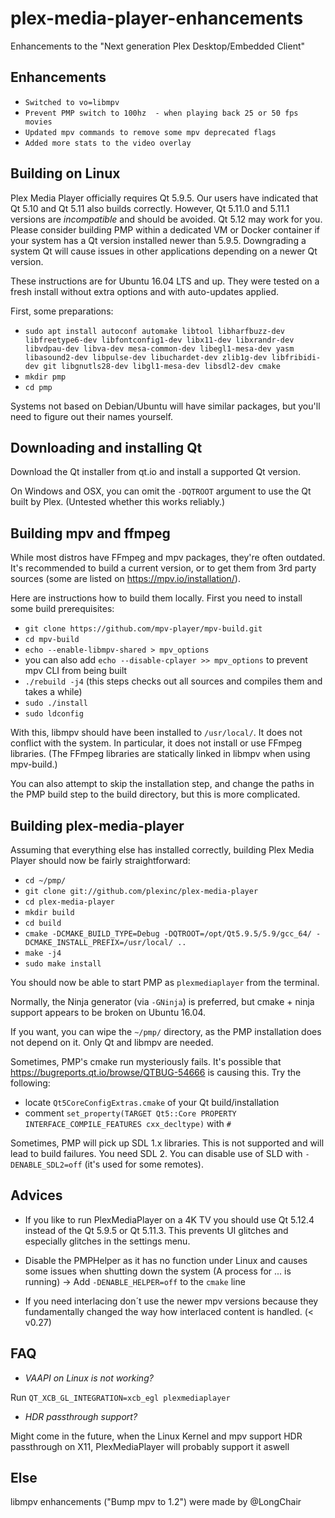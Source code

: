 # plex-media-player-enhancements
Enhancements to the "Next generation Plex Desktop/Embedded Client"

## Enhancements
* ``Switched to vo=libmpv``
* ``Prevent PMP switch to 100hz  - when playing back 25 or 50 fps movies``
* ``Updated mpv commands to remove some mpv deprecated flags``
* ``Added more stats to the video overlay``


## Building on Linux

Plex Media Player officially requires Qt 5.9.5. Our users have indicated that Qt 5.10 and Qt 5.11 also builds correctly. However, Qt 5.11.0 and 5.11.1 versions are _incompatible_ and should be avoided. Qt 5.12 may work for you. Please consider building PMP within a dedicated VM or Docker container if your system has a Qt version installed newer than 5.9.5. Downgrading a system Qt will cause issues in other applications depending on a newer Qt version.

These instructions are for Ubuntu 16.04 LTS and up. They were tested on a fresh install without extra options and with auto-updates applied.

First, some preparations:

* ``sudo apt install autoconf automake libtool libharfbuzz-dev libfreetype6-dev libfontconfig1-dev
    libx11-dev libxrandr-dev libvdpau-dev libva-dev mesa-common-dev libegl1-mesa-dev
    yasm libasound2-dev libpulse-dev libuchardet-dev zlib1g-dev libfribidi-dev git
    libgnutls28-dev libgl1-mesa-dev libsdl2-dev cmake``
* ``mkdir pmp``
* ``cd pmp``

Systems not based on Debian/Ubuntu will have similar packages, but you'll need to figure out their names yourself.

## Downloading and installing Qt

Download the Qt installer from qt.io and install a supported Qt version.

On Windows and OSX, you can omit the ``-DQTROOT`` argument to use the Qt built by Plex. (Untested whether this works reliably.)

## Building mpv and ffmpeg

While most distros have FFmpeg and mpv packages, they're often outdated. It's recommended to build a current version, or to get them from 3rd party sources (some are listed on https://mpv.io/installation/).

Here are instructions how to build them locally. First you need to install some build prerequisites:

* ``git clone https://github.com/mpv-player/mpv-build.git``
* ``cd mpv-build``
* ``echo --enable-libmpv-shared > mpv_options``
* you can also add ``echo --disable-cplayer >> mpv_options`` to prevent mpv CLI from being built
* ``./rebuild -j4`` (this steps checks out all sources and compiles them and takes a while)
* ``sudo ./install``
* ``sudo ldconfig``

With this, libmpv should have been installed to ``/usr/local/``. It does not conflict with the system. In particular, it does not install or use FFmpeg libraries. (The FFmpeg libraries are statically linked in libmpv when using mpv-build.)

You can also attempt to skip the installation step, and change the paths in the PMP build step to the build directory, but this is more complicated.

## Building plex-media-player

Assuming that everything else has installed correctly, building Plex Media Player should now be fairly straightforward:

* ``cd ~/pmp/``
* ``git clone git://github.com/plexinc/plex-media-player``
* ``cd plex-media-player``
* ``mkdir build``
* ``cd build``
* ``cmake -DCMAKE_BUILD_TYPE=Debug -DQTROOT=/opt/Qt5.9.5/5.9/gcc_64/ -DCMAKE_INSTALL_PREFIX=/usr/local/ ..``
* ``make -j4``
* ``sudo make install``

You should now be able to start PMP as ``plexmediaplayer`` from the terminal.


Normally, the Ninja generator (via ``-GNinja``) is preferred, but cmake + ninja support appears to be broken on Ubuntu 16.04.

If you want, you can wipe the ``~/pmp/`` directory, as the PMP installation does not depend on it. Only Qt and libmpv are needed.

Sometimes, PMP's cmake run mysteriously fails. It's possible that https://bugreports.qt.io/browse/QTBUG-54666 is causing this. Try the following:

* locate ``Qt5CoreConfigExtras.cmake`` of your Qt build/installation
* comment ``set_property(TARGET Qt5::Core PROPERTY INTERFACE_COMPILE_FEATURES cxx_decltype)`` with ``#``

Sometimes, PMP will pick up SDL 1.x libraries. This is not supported and will lead to build failures. You need SDL 2. You can disable use of SLD with ``-DENABLE_SDL2=off`` (it's used for some remotes).

## Advices 

* If you like to run PlexMediaPlayer on a 4K TV you should use Qt 5.12.4 instead of the Qt 5.9.5 or Qt 5.11.3. This prevents UI glitches and especially glitches in the settings menu.

* Disable the PMPHelper as it has no function under Linux and causes some issues when shutting down the system (A process for ... is running)  -> Add ``-DENABLE_HELPER=off`` to the ``cmake`` line

* If you need interlacing don´t use the newer mpv versions because they fundamentally changed the way how interlaced content is handled. (< v0.27)


## FAQ
* _VAAPI on Linux is not working?_

Run ``QT_XCB_GL_INTEGRATION=xcb_egl plexmediaplayer``


* _HDR passthrough support?_

Might come in the future, when the Linux Kernel and mpv support HDR passthrough on X11, PlexMediaPlayer will probably support it aswell

## Else
libmpv enhancements ("Bump mpv to 1.2") were made by @LongChair
